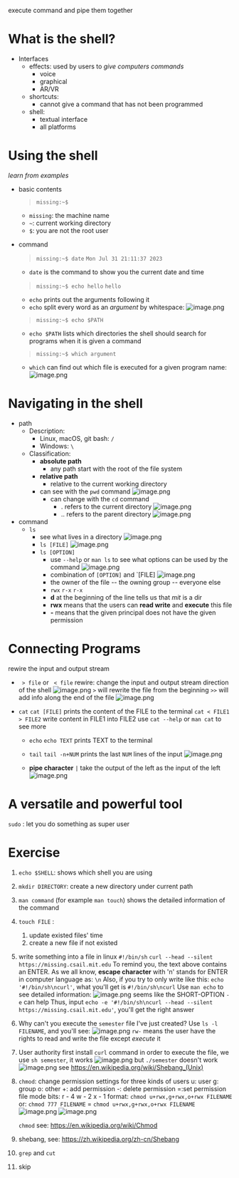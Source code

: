 execute command and pipe them together
# What is the shell?
* Interfaces
	* effects: used by users to *give computers commands*
		* voice
		* graphical
		* AR/VR
	* shortcuts:
		* cannot give a command that has not been programmed
	* shell:
		* textual interface
		* all platforms

# Using the shell
 *learn from examples*
* basic contents
	>`missing:~$`
	
	* `missing`: the machine name
	* `~`: current working directory
	* `$`: you are not the root user

* command
	> `missing:~$ date`
	> `Mon Jul 31 21:11:37 2023`
	
	* `date` is the command to show you the current date and time


	> `missing:~$ echo hello`
	> `hello`
	
	* `echo` prints out the arguments following it
	* `echo` split every word as an *argument* by whitespace:
		![image.png](https://pokemongle-images-1319763739.cos.ap-nanjing.myqcloud.com/sandox/img/202308022209428.png)
	> `missing:~$ echo $PATH`

	* `echo $PATH` lists which directories the shell should search for programs when it is given a command

	> `missing:~$ which argument`
	
	*  `which` can find out which file is executed for a given program name:
		![image.png](https://pokemongle-images-1319763739.cos.ap-nanjing.myqcloud.com/sandox/img/202308041219408.png)

# Navigating in the shell
* path
	* Description:
		* Linux, macOS, git bash: `/`
		* Windows: `\`
	* Classification:
		* **absolute path**
			* any path start with the root of the file system
		* **relative path**
			* relative to the current working directory
		* can see with the `pwd` command
			 ![image.png](https://pokemongle-images-1319763739.cos.ap-nanjing.myqcloud.com/sandox/img/202308101245949.png)
			* can change with the `cd` command
				*  . refers to the current directory
				![image.png](https://pokemongle-images-1319763739.cos.ap-nanjing.myqcloud.com/sandox/img/202308101248415.png)
				* .. refers to the parent directory
				![image.png](https://pokemongle-images-1319763739.cos.ap-nanjing.myqcloud.com/sandox/img/202308101249833.png)	
* command
	* `ls`
		* see what lives in a directory
		![image.png](https://pokemongle-images-1319763739.cos.ap-nanjing.myqcloud.com/sandox/img/202308101253753.png)
		* `ls [FILE]`
		![image.png](https://pokemongle-images-1319763739.cos.ap-nanjing.myqcloud.com/sandox/img/202308101255642.png)
		* `ls [OPTION]`  
			* use `--help` or `man ls` to see what options can be used by the command
			![image.png](https://pokemongle-images-1319763739.cos.ap-nanjing.myqcloud.com/sandox/img/202308101258434.png)
			* combination of `[OPTION]` and `[FILE]
			![image.png](https://pokemongle-images-1319763739.cos.ap-nanjing.myqcloud.com/sandox/img/202308101304343.png)
			* the owner of the file -- the owning group -- everyone else
			*    `rwx`   `r-x`   `r-x`
			* **d** at the beginning of the line tells us that *mit* is a dir
			* **rwx** means that the users can **read write** and **execute** this file
			* **-** means that the given principal does not have the given permission


# Connecting Programs
rewire the input and output stream
* ` > file`  or ` < file`
	rewire: change the input and output stream direction of the shell
	![image.png](https://pokemongle-images-1319763739.cos.ap-nanjing.myqcloud.com/sandox/img/202308101416744.png)
	`>` will rewrite the file from the beginning
	`>>` will add info along the end of the file
	![image.png](https://pokemongle-images-1319763739.cos.ap-nanjing.myqcloud.com/sandox/img/202308182145188.png)

* `cat`
	`cat [FILE]` prints the content of the FILE to the terminal
	`cat < FILE1 > FILE2` write content in FILE1 into FILE2
	use `cat --help`  or `man cat` to see more

  * `echo`
	`echo TEXT` prints TEXT to the terminal

  * `tail`
	`tail -n+NUM` prints the last  `NUM` lines of the input
	![image.png](https://pokemongle-images-1319763739.cos.ap-nanjing.myqcloud.com/sandox/img/202308182225806.png)
	
  * **pipe character** `|` 
	take the output of the left as the input of the left
	![image.png](https://pokemongle-images-1319763739.cos.ap-nanjing.myqcloud.com/sandox/img/202308182229642.png)

# A versatile and powerful tool

`sudo`	: let you do something as super user  
	  
# Exercise
1. `echo $SHELL`: shows which shell you are using
2. `mkdir DIRECTORY`: create a new directory under current path
3. `man command` (for example `man touch`) shows the detailed information of the command
4. `touch FILE` : 
	1. update existed files' time
	2. create a new file if not existed
5. write something into a file in linux
	`#!/bin/sh`
	`curl --head --silent https://missing.csail.mit.edu`
	To remind you, the text above contains an ENTER.
	As we all know, **escape character** with 'n' stands for ENTER in computer language as: `\n` 
	Also, if you try to only write like this: `echo '#!/bin/sh\ncurl'`, what you'll get is `#!/bin/sh\ncurl`
	Use  `man echo`  to see detailed information:
	![image.png](https://pokemongle-images-1319763739.cos.ap-nanjing.myqcloud.com/sandox/img/202308171833447.png)
	seems like the SHORT-OPTION `-e` can help
	Thus, input `echo -e '#!/bin/sh\ncurl --head --silent https://missing.csail.mit.edu'`, you'll get the right answer
6. Why can't you execute the `semester` file I've just created?
	Use `ls -l FILENAME`, and you'll see:
		![image.png](https://pokemongle-images-1319763739.cos.ap-nanjing.myqcloud.com/sandox/img/202308171839985.png)
		`rw-` means the user have the rights to read and write the file except *execute* it
7. User authority
	first install `curl` command
	in order to execute the file, we use `sh semester`, it works
	![image.png](https://pokemongle-images-1319763739.cos.ap-nanjing.myqcloud.com/sandox/img/202308171859454.png)
	but `./semester` doesn't work
	![image.png](https://pokemongle-images-1319763739.cos.ap-nanjing.myqcloud.com/sandox/img/202308171901112.png)
	see https://en.wikipedia.org/wiki/Shebang_(Unix)
	
8. `chmod`: change permission settings for three kinds of users
	u: user
	g: group
	o: other
	+: add permission
	-: delete permission
    =:set permission
    file mode bits:
		r - 4
		w - 2
		x - 1
    format: `chmod u+rwx,g+rwx,o+rwx FILENAME`
    or: `chmod 777 FILENAME` = `chmod u+rwx,g+rwx,o+rwx FILENAME`
    ![image.png](https://pokemongle-images-1319763739.cos.ap-nanjing.myqcloud.com/sandox/img/202308171919408.png)
	![image.png](https://pokemongle-images-1319763739.cos.ap-nanjing.myqcloud.com/sandox/img/202308171920635.png)

	`chmod` see: https://en.wikipedia.org/wiki/Chmod
	
9. shebang, see: https://zh.wikipedia.org/zh-cn/Shebang
10. `grep` and `cut`
11. skip



